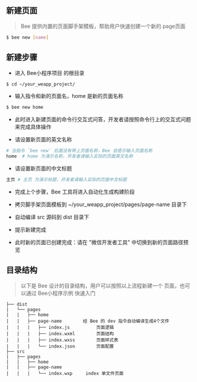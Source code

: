 ## 新建页面 ##


> Bee 提供内置的页面脚手架模板，帮助用户快速创建一个新的 page页面

``` bash
$ bee new [name]
```

## 新建步骤 ##

- 进入 Bee小程序项目 的根目录

``` bash
$ cd ~/your_weapp_project/
```

- 输入指令和新的页面名，home 是新的页面名称

``` bash
$ bee new home
```

- 此时进入新建页面的命令行交互式问答，开发者请按照命令行上的交互式问题来完成具体操作

 - 请设置新页面的英文名称

``` bash
# 当指令 `bee new` 后面没有带上页面名称，Bee 会提示输入页面名称
home  # home 为演示名称，开发者请输入实际的页面英文名称
```

 - 请设置新页面的中文标题

``` bash
主页 # 主页 为演示标题，开发者请输入实际的页面中文标题
```

- 完成上个步骤，Bee 工具将进入自动化生成构建阶段

 - 拷贝脚手架页面模板到 ~/your_weapp_project/pages/page-name 目录下
 - 自动编译 src 源码到 dist 目录下
 - 提示新建完成
- 此时新的页面已创建完成：请在 "微信开发者工具" 中切换到新的页面路径预览

## 目录结构 ##


> 以下是 Bee 设计的目录结构，用户可以按照以上流程新建一个 页面，也可以通过 Bee小程序示例 快速入门

	
	├── dist
	|   └── pages
	|   |   ├── home
	|   |   ├── page-name        经 Bee 的 dev 指令自动编译生成4个文件
	|   |   |   ├── index.js          页面逻辑
	|   |   |   ├── index.wxml        页面结构
	|   |   |   ├── index.wxss        页面样式表
	|   |   |   └── index.json        页面配置
	├── src
	|   ├── pages
	|   |   ├── home
	|   |   ├── page-name
	|   |   |   └── index.wxp     index 单文件页面
